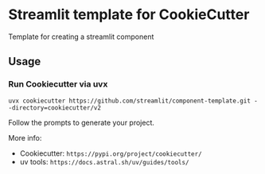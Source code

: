 # Streamlit template for CookieCutter

Template for creating a streamlit component

## Usage

### Run Cookiecutter via uvx

```
uvx cookiecutter https://github.com/streamlit/component-template.git --directory=cookiecutter/v2
```

Follow the prompts to generate your project.

More info:

- Cookiecutter: `https://pypi.org/project/cookiecutter/`
- uv tools: `https://docs.astral.sh/uv/guides/tools/`
